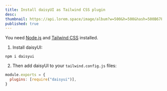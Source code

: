 ```yaml
---
title: Install daisyUI as Tailwind CSS plugin
desc:
thumbnail: https://api.lorem.space/image/album?w=500&h=500&hash=500B67FB
published: true
---
```


You need [Node.js](https://nodejs.org/en/download/) and [Tailwind CSS](https://tailwindcss.com/docs/installation) installed.

1. Install daisyUI:

```
npm i daisyui
```

2. Then add daisyUI to your `tailwind.config.js` files:

```js
module.exports = {
  plugins: [require("daisyui")],
}
```

